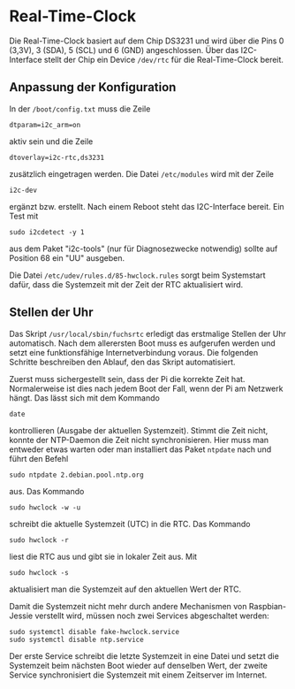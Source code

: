 Real-Time-Clock
===============

Die Real-Time-Clock basiert auf dem Chip DS3231 und wird über die Pins 0 (3,3V),
3 (SDA), 5 (SCL) und 6 (GND) angeschlossen. Über das I2C-Interface stellt
der Chip ein Device `/dev/rtc` für die Real-Time-Clock bereit.


Anpassung der Konfiguration
---------------------------

In der `/boot/config.txt` muss die Zeile

    dtparam=i2c_arm=on

aktiv sein und die Zeile

    dtoverlay=i2c-rtc,ds3231

zusätzlich eingetragen werden. Die Datei `/etc/modules` wird mit der
Zeile

    i2c-dev

ergänzt bzw. erstellt. Nach einem Reboot steht das I2C-Interface bereit. 
Ein Test mit

    sudo i2cdetect -y 1

aus dem Paket "i2c-tools" (nur für Diagnosezwecke notwendig) sollte auf
Position 68 ein "UU" ausgeben.

Die Datei `/etc/udev/rules.d/85-hwclock.rules` sorgt beim Systemstart
dafür, dass die Systemzeit mit der Zeit der RTC aktualisiert wird.


Stellen der Uhr
---------------

Das Skript `/usr/local/sbin/fuchsrtc` erledigt das erstmalige Stellen
der Uhr automatisch. Nach dem allerersten
Boot muss es aufgerufen werden und setzt eine funktionsfähige
Internetverbindung voraus. Die folgenden Schritte beschreiben den
Ablauf, den das Skript automatisiert.

Zuerst muss sichergestellt sein, dass der Pi die korrekte Zeit hat. Normalerweise
ist dies nach jedem Boot der Fall, wenn der Pi am Netzwerk hängt. Das lässt
sich mit dem Kommando

    date

kontrollieren (Ausgabe der aktuellen Systemzeit). Stimmt die Zeit nicht,
konnte der NTP-Daemon die Zeit nicht synchronisieren. Hier muss man entweder
etwas warten oder man installiert das Paket `ntpdate` nach und führt den
Befehl

    sudo ntpdate 2.debian.pool.ntp.org

aus. Das Kommando

    sudo hwclock -w -u

schreibt die aktuelle Systemzeit (UTC) in die RTC. Das Kommando

    sudo hwclock -r

liest die RTC aus und gibt sie in lokaler Zeit aus. Mit

    sudo hwclock -s

aktualisiert man die Systemzeit auf den aktuellen Wert der RTC.

Damit die Systemzeit nicht mehr durch andere Mechanismen von Raspbian-Jessie
verstellt wird, müssen noch zwei Services abgeschaltet werden:

    sudo systemctl disable fake-hwclock.service
    sudo systemctl disable ntp.service

Der erste Service schreibt die letzte Systemzeit in eine Datei und setzt
die Systemzeit beim nächsten Boot wieder auf denselben Wert, der zweite
Service synchronisiert die Systemzeit mit einem Zeitserver im Internet.
